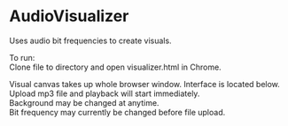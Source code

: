 # AudioVisualizer
Uses audio bit frequencies to create visuals. 

To run:\
Clone file to directory and open visualizer.html in Chrome.

Visual canvas takes up whole browser window. Interface is located below.\
Upload mp3 file and playback will start immediately.\
Background may be changed at anytime.\
Bit frequency may currently be changed before file upload.
